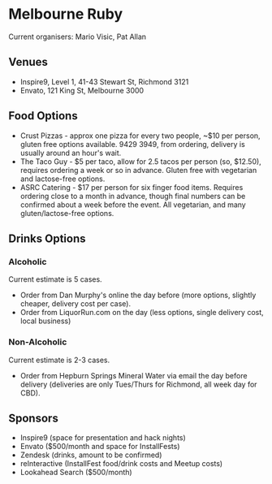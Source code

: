 Melbourne Ruby
==============

Current organisers: Mario Visic, Pat Allan

## Venues

* Inspire9, Level 1, 41-43 Stewart St, Richmond 3121
* Envato, 121 King St, Melbourne 3000

## Food Options

* Crust Pizzas - approx one pizza for every two people, ~$10 per person, gluten free options available. 9429 3949, from ordering, delivery is usually around an hour's wait.
* The Taco Guy - $5 per taco, allow for 2.5 tacos per person (so, $12.50), requires ordering a week or so in advance. Gluten free with vegetarian and lactose-free options.
* ASRC Catering - $17 per person for six finger food items. Requires ordering close to a month in advance, though final numbers can be confirmed about a week before the event. All vegetarian, and many gluten/lactose-free options.

## Drinks Options

### Alcoholic

Current estimate is 5 cases.

* Order from Dan Murphy's online the day before (more options, slightly cheaper, delivery cost per case).
* Order from LiquorRun.com on the day (less options, single delivery cost, local business)

### Non-Alcoholic

Current estimate is 2-3 cases.

* Order from Hepburn Springs Mineral Water via email the day before delivery (deliveries are only Tues/Thurs for Richmond, all week day for CBD).

## Sponsors

* Inspire9 (space for presentation and hack nights)
* Envato ($500/month and space for InstallFests)
* Zendesk (drinks, amount to be confirmed)
* reInteractive (InstallFest food/drink costs and Meetup costs)
* Lookahead Search ($500/month)
